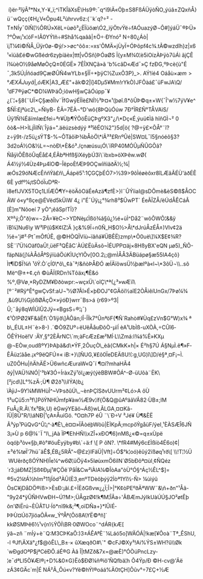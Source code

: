  í}ër·²îÿÂ³\*Nx,Y-¥\_ï;^ìTKÎäXsË\\Hs9®:¯q^ï9ìÄ«Öþ±S8FßÁÜÿòÑO\_ýúâ±ZQxñÅ}ü¨wQçç{¢H¿V«Õpu4L²ùhrvv6z:{¨k´q?÷² -T±NÍy¯0ïÑ\[½ÔRÚ»XêL=ùøõ³¿ËÏüöæ\\Ó2\_ìÿÖtvÝë÷fAÓuazýØ¬Ô#\]ýáÜ¯®ÞÜ»?°Ôw¡¹x¦óF=IÂ0YÝIñ÷#Shå%qaââ|±Ö÷·ÐYnó² N÷80¿Áò|ï¡T¼¢ì©ÑÅ\_Üÿr0ø-©ý/>>øc^õô±:=xs'ÔMÄ×jÙyÏ+ÓÞõpf4c¾.tÃ©wzdîh}z|x6¹«ïúã£é©wGßédr6zyþíäèx|ttt|vÖSñ}ÞÓaØS Ï{y±M¾0¦è5iOízÀÞÿò7ûÁì ãjÇÊ î¾ùèO½9åøMø­ÒçQ±0ÉGË» 7ÊÎXNÇã»ã 'b%câD«Æd¯»Ç fzÐG,ºÞcè{ù"É ¯,3k5Ú¡Íñóad9ÇæØÛÑ4wYLb±§ÏÏ÷\*þÿC½ZuxÕ3P}\_>. AÝ!íé4 Oáåù×$æm>°ÆXÃJuy ã|,ó$ÆK|A3\_Æ£"+ãk©2|ï\]4Dµ5¥Mm!rYkÒ)JFÔàá£¯üFwJA\\Q/¹dF7®ÿøC\*©D¼WÞäÕ;ìõwH§wÇãÓúpp¯¥¿(´¦+§8(¨UÏ×Ç§æðÎlv¨ÏfGwýÉÌÌè£NÍ½³Þ¤«¹(þøî.ß\*õÛÞ©q±×W{¯Î'w½7ýV¥e^$ÑÏ:£jªùc2\_=ÑìyB- ÈÄ=7ËÀ¬°D'wõ{8ÞQùÓúw 7Ð°ÏR£Ñ°TÅVAìS/Úÿ1Ñ¾ÉâïmIæ£feì­÷ªr¥Ùþ¶ÝÕöÊüÇÞgºX3"¿/\*Dç«É¸ýuü¢Ìâ hîñGÌ¬² 0 ôò&~H>ÌLjÏìîÑ\`Îÿá=".äëúzsèdýý ª³îêÉO¼2"}5d|ö{ ?@÷ÿ£×ÕÅ°¨î?z÷ÿ9t-/z5ü¿sÝT$-%~ÔTâõìÞ¾bÅòÖ\*íÃ³³£RnºÛé|SW¤L¯î5§nóéõ§3?3d2oÁ½O&½L=~nòÐ\*È&ó³./çnæúsu¡Ó\`ïRP40MÓÛµÑÛGÕã?ÑåÿìÕÊßöÛqÉå£4,ÉÂbªHfß§ìXéyþÚ3ï\`ibxb»öXÞêw.wØ(Á4½ý½4Ùz4Þµ4îO©-ÎëpoÈfÆÞ9OÇwîñìäðÄ½;¾|æÓs29óNÆcÊññÝã£ñ\_Áápë5¹:1ÇGÇþÉÓ7>½39>9õÌéøèôxr8îLÆãÃÉÙ'àðÉÊ6È ydfº¼¡tSÒóÏuDª­R-ì8efIJVX5TOç1LIÍÆÔ¶Y÷ëöÄôOäÉeAzä¶zfÈ>}l¨ÛÝììaI@sDÕmè&èS©ß$ÅOC ÃW ó«y°ßçe­@ÉVëd5kÜìW 4¿ i"É¯Úÿ¡¿°¾rh8³$ÛwPT´ ÉeÃÎZÅ/èÚdÅÊCáÂ\[È\]m"Nõoeí 7 yÒ"¡êâSp!TÏ}?Xº²ý,Ô"ð}w=¬2Â=¥èC~>YDNèµ¦Ìßö¾â§û¿½é+üÌ^Då2¨wõÕWÕ¦&&ÿ ïB¼\]Nu6\\y W³îP(û$K¢IZ¦Ä }ç&%9Ï÷n0Ñ\_H$O½>Å\*dJrúÅzÉÅ±)VIv¢2ä ½ë='j#²·Pt¯mÔfÚÊ, @©HÒQÏVíù~ïâñá¥ÜBÊË)zmp\*Ô0uè\]¼X$E¢¾R?SÈ¨ï¹Ü¼Oäf0aÛ!¸üëF³QÊå­C´ÀÚ£ËùÄsõ~ÌÉUPP¤äj×8HßyBX'eQN µø5)\_ÑÕ­-fäpNä{j¼ÀÅ­õÅªSýïùâÖúKÌUçYlÕv\[0O.2¡;@mÌÅÅ3ÄBüápø§æ55IA4çõ}Ìt¶ïD$Ï¾ñ ¹õÝ.Ò´çÍ0\*õ\_¢à¯ª/&ñòÞÅÐÓ æÍÄïõwsÜ½þælºà«l­~\*3õÜ¬\\..sõ Më^@±+¢.çñ ©ùÅÏ(RDn¾Tôäx¡¶È&ó %º,@Vø¸×RyDZM¥Ððòwpr:~wçxÜ\`oîÇ\*ª{¿³»wÆïî\[º¨²#Rÿ°Ê°gwÇvSf:aU¬¹½Ø7Âî»É×þÐOJ"¢GÄõì½aîE2ÒÅìêíUnGx/7Þø¼¾ ¸&ù9U½GjõßØÄçÖ×»ÿóÐ}wrr¯Bs>á {r69>º3|Û;¨åý8qWÌÚïÛ2Jÿ=«BgsS÷®¦¡¯)¢¹Ò!PØ2¥F&ãËf\`Ò1íÿð\]ÀÕän;lÎ-ÏÏk7°ÛnªöF{¶Ñ´Rahò#¥Ùq£zVn$G°W)x¾ ª b\_ÉUL±H¨è>8-) .´©Ò9ZUº÷ëUêÅåuÐõÒ-µïÍ èA¹UbÌß-uXÒ­À,÷CÛî6­ÖÊÝHoë!V :ÄY¸§°2ÈÃrNC\`m;àFcÆz£æ²MÍ·L\\Zmá:I¾á%Ê»KXµ@¬EÒw¸oudßºY}ÞAþã&d\*ÝF¸2ÕuçÒ\_èâ{CMkK×h|× É²h§7Ú Á§NµÌ.ê¶»F­ÊÃüz¦ãåe.¡xº9ëQFÚ±« iB:+}\[ÑUG,¥£ô0ÏeDEÄßU!(:g¸UG)î\]D/é§ª¸¤F¡~Ì. uZ0ÔHu|ñÄhÄË>Ü6wñcÆuraW«Q¯í ¶¤í?mhaHÃ4 ðý|VAÜ¾NÓ|'³b¥3Ó÷ÍràxZý¹öI¿æý(ýèBBW#ÕÁ^-Ø-üUõà¨ËK\[²jcd\]L°%zÄ·;Ù¶ Ø2ð¹\\ílÝA)b¿ïÀÿJ~9Y¼MWHùÎ^~VÞsðûÚ\_¬ènÞÇîSðvUUrm²¢Ló>A ôÙ1³uÇü5:n³f\]PõÝNHÚmfp¥àw½Æ9v¦íf{Ö&Q@ûAºäãVÂ82·ÙB±;lM FuÂ¿R.Â\`fx³Bk,U) èGwýYEãö~Áß}wLÃLGA¸¤¤Kã-îÜ|8Û"R/\\áNÐ|¹çA±ÅuíGö. °O¤h7P éÛ ¨\`Ð÷V ³Jé¥ Ù¶&ÈË Ã³ýp¹PüQvG^Û¦¡^·à¶È\_è¤¤»ÏÂòéþWòü|ÈÌKpÃ;mcpõÝgåüF/ýeI¸¹ÈÀSÆÎ6JÑ  3¡»Ù p 6@¼¨Ï "l\_jAà ÏP¶EhHÑ\\xZÎ+xÐO¶6}nMß¿«©=q±xÙpë òqóþ³òv«§þ,#ò°#öuÈyýby#b\`÷ä:f \[ P õN?. \*­fR4#Mý6c£Ìßíò4É6o)¢|±³é­%tøÏ'7hü¯äÊ$,ÉB¿5RÂ"~@£z}IFäÜ|Vft\]÷Ó$°k¦oó)êûý2ïßøq¹rð\[ \\!T¦½Ü  WUêrðçßÓÝNH)Îe¼^w6Ø¦üÖÿ4»5IøùxmÖ6ílN´Ø5bÐõª¤ùl¸¢ÑQéz´r3;jáÐMZ|Sß¢Ðµj¹#ÇÖê´PåÍ&Cw²ïÀlA¼©ÎòAa"òÙ°Ó§^Áç½ÊL^$\]=®5v2¼tÁ½hIm³11jÍôd³ÀÛ(È3¸enºTDèõþýÿ2Ìòª1Yî½-Ñ> ¼ùìýû ÒsC¥jDåDÖ®ïß>>ÈsÐ:¡ãí.£÷ÏÈðGßvw¿¿Ï;Î>|°K¢òPEºðÄªWW¨&\\ñ+ðn"¹Åã-"9y24\*ÿÛÑHVwÐH~Ú?M>;ÜÅgzØ¢!k¶M¦ÎÂa÷'ÂBÆmJýIkUàÚÚ§JO²øtÊþ õn'ØìËrú¬ÈÛÃTU·Íö\*nï9k&;²¶,oïDÑa+}\*îÛïÉ­ÞÞÙ¤Úõ7jìöaÕÃ«w\_ÝºÅª{Õö8A\\YË©ªñ\]´ kkØSMÞê6½¹v{n½ÝÖÍ\\BR·0ØWOco¨^dÁR{kÆ\[ ÿâ~zñ ¨mÍý+è¨Q:M3CÞKaÔ:)3±ÁÊAªÈ¨¼Láó5o\]WÄÓÁ|!kæ\[¥Ôoà¨Tª\_ÊShU, -l ®Jf\\ÄXä°¿f$@òÊL\_B±·× ûXæqðO#\`" ©cFJ©Xy³!Ai%ÝS±WH?û\\Øk´wÐgdOªP$jªCéÐÔ.áÉ®G Àâ Î|tMZð&7x=@æÈ)°ÓÒúPncLzy­¦e¯dªLI5Ò¥Æl®¡+D%&0±G}Ëò$ÐØ¼ñ®iô'ÑQfbä¦h Õ4Ýp/Ð ©H-cv@'Äë zÁ3¢GÄc\`m|É NÁ²Ã\_Ôú«v?Yê©hÝI®oáá%Ä0tÇH\]Õûv°÷7£Ç+½Æ